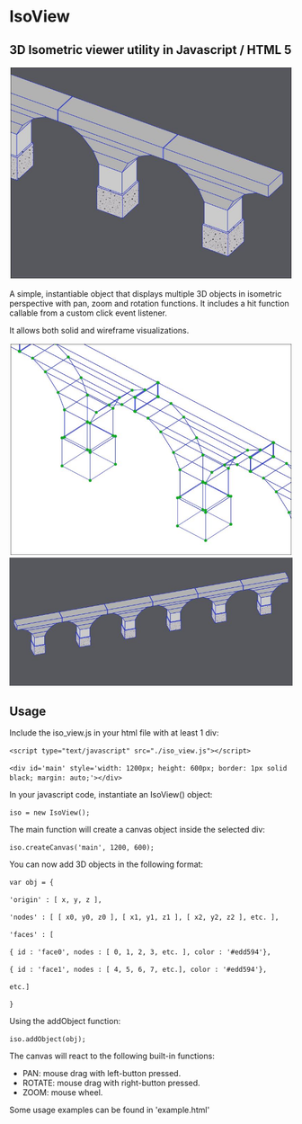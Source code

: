 # IsoView
## 3D Isometric viewer utility in Javascript / HTML 5

![Screenshot](screenshot3.JPG)

A simple, instantiable object that displays multiple 3D objects in isometric perspective with pan, zoom and rotation functions. It includes a hit function callable from a custom click event listener.

It allows both solid and wireframe visualizations.

![Screenshot](screenshot2.JPG)
![Screenshot](screenshot4.JPG)

## Usage
Include the iso_view.js in your html file with at least 1 div:

`<script type="text/javascript" src="./iso_view.js"></script>`

`<div id='main' style='width: 1200px; height: 600px; border: 1px solid black; margin: auto;'></div>`

In your javascript code, instantiate an IsoView() object:

`iso = new IsoView();`

The main function will create a canvas object inside the selected div:

`iso.createCanvas('main', 1200, 600);`

You can now add 3D objects in the following format:

`var obj = {`

`'origin' : [ x, y, z ],`

`'nodes' : [ [ x0, y0, z0 ], [ x1, y1, z1 ], [ x2, y2, z2 ], etc. ],`

`'faces' : [`

`{ id : 'face0', nodes : [ 0, 1, 2, 3, etc. ], color : '#edd594'},`

`{ id : 'face1', nodes : [ 4, 5, 6, 7, etc.], color : '#edd594'},`

`etc.]`

`}`
 
 Using the addObject function:
 
 `iso.addObject(obj);`
  
 The canvas will react to the following built-in functions:
 - PAN: mouse drag with left-button pressed.
 - ROTATE: mouse drag with right-button pressed.
 - ZOOM: mouse wheel.
 
 Some usage examples can be found in 'example.html'
